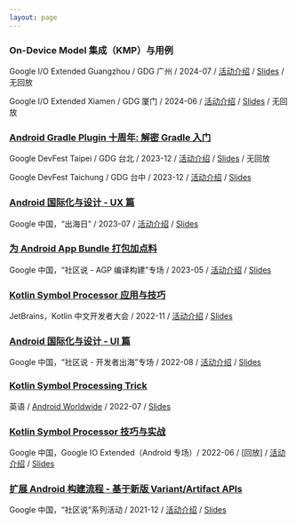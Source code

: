 ```yaml
---
layout: page
---
```


### On-Device Model 集成（KMP）与用例

Google I/O Extended Guangzhou / GDG 广州 / 2024-07 / [活动介绍](https://mp.weixin.qq.com/s/AvB3KhQeLCYY_KzB9_6pdQ) / [Slides](https://github.com/2BAB/Talk-Slides/tree/main/2024-07-On-Device-Model-Integration) / 无回放

Google I/O Extended Xiamen / GDG 厦门 / 2024-06 / [活动介绍](https://mp.weixin.qq.com/s/3EcRMbgmjXx8QdVrwzN49g) / [Slides](https://github.com/2BAB/Talk-Slides/tree/main/2024-07-On-Device-Model-Integration) / 无回放


### [Android Gradle Plugin 十周年: 解密 Gradle 入门](https://mp.weixin.qq.com/s/JOQEqglG7pv1JlI71dKS-g)

Google DevFest Taipei / GDG 台北 / 2023-12 / [活动介绍](https://gdg.community.dev/events/details/google-gdg-taipei-presents-devfest-taipei-2023/) / [Slides](https://github.com/2BAB/Talk-Slides/tree/main/2023-12-Ten-Years-Into-AGP) / 无回放

Google DevFest Taichung / GDG 台中 / 2023-12 / [活动介绍](https://gdg.community.dev/events/details/google-gdg-taichung-presents-devfest-taichung-2023/) / [Slides](https://github.com/2BAB/Talk-Slides/tree/main/2023-12-Ten-Years-Into-AGP)


### [Android 国际化与设计 - UX 篇](https://www.bilibili.com/video/BV1Tc411F7k7/)

Google 中国，“出海日” / 2023-07 / [活动介绍](https://mp.weixin.qq.com/s/m_nLzbwM6D8MyBBparfgTA) / [Slides](https://github.com/2BAB/Talk-Slides/tree/main/2023-07-export-day-google-china)

### [为 Android App Bundle 打包加点料](https://www.bilibili.com/video/BV1eM4y1i7xP)

Google 中国，“社区说 - AGP 编译构建”专场 / 2023-05 / [活动介绍](https://mp.weixin.qq.com/s/x9TsRec95D4stnsa4_muzg) / [Slides](https://github.com/2BAB/Talk-Slides/tree/main/2023-05-bundle-tool-plugin)

    
### [Kotlin Symbol Processor 应用与技巧](https://www.bilibili.com/video/BV1n3411o7bM)

JetBrains，Kotlin 中文开发者大会 / 2022-11 / [活动介绍](https://blog.jetbrains.com/zh-hans/2022/11/08/2022-kotlin-online-event-for-chinese-developers/) / [Slides](https://github.com/2BAB/Talk-Slides/tree/main/2022-11-ksp-application-and-tricks)


### [Android 国际化与设计 - UI 篇](https://www.bilibili.com/video/BV1ZP411L7QM/?t=7173)

Google 中国，“社区说 - 开发者出海”专场 / 2022-08 / [活动介绍](https://ctalks.gdgcn.net/?page_id=576) / [Slides](https://github.com/2BAB/Talk-Slides/tree/main/2022-11-ksp-application-and-tricks)


### [Kotlin Symbol Processing Trick](https://www.youtube.com/watch?v=lXbtfwsFXqs)

英语 / [Android Worldwide](https://android-worldwide.com/) / 2022-07 / [Slides](https://github.com/2BAB/Talk-Slides/tree/main/2022-07-ksp-tricks)
   

### [Kotlin Symbol Processor 技巧与实战](https://live.csdn.net/room/wl5875/N7AkbqPg)

Google 中国，Google IO Extended（Android 专场）/ 2022-06 / [回放] / [活动介绍](https://mp.weixin.qq.com/s/ftXdy33dVwBSzessEr1Tdg) / [Slides](https://github.com/2BAB/Talk-Slides/tree/main/2022-06-ksp-in-action)

    
### [扩展 Android 构建流程 - 基于新版 Variant/Artifact APIs](https://www.bilibili.com/video/BV1WP4y1G71h)

Google 中国，“社区说”系列活动 / 2021-12 / [活动介绍](https://mp.weixin.qq.com/s/NnelPZQVnNTa8oNMdoe7vQ) / [Slides](https://github.com/2BAB/Talk-Slides/tree/main/2021-12-extend-agp)